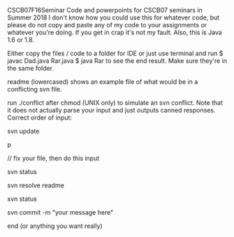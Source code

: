 CSCB07F16Seminar
Code and powerpoints for CSCB07 seminars in Summer 2018
I don't know how you could use this for whatever code, but please do not copy and paste any of my code to your assignments or whatever you're doing. If you get in crap it's not my fault.
Also, this is Java 1.6 or 1.8.

Either copy the files / code to a folder for IDE or just use terminal and run
$ javac Dad.java Rar.java
$ java Rar
to see the end result. Make sure they're in the same folder.

readme (lowercased) shows an example file of what would be in a conflicting svn file.

run ./conflict after chmod (UNIX only) to simulate an svn conflict. Note that it does not actually parse your input and just outputs canned responses. Correct order of input:

svn update

p

// fix your file, then do this input

svn status

svn resolve readme

svn status

svn commit -m "your message here"

end (or anything you want really)
